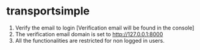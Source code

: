 # transportsimple

1. Verify the email to login [Verification email will be found in the console]
2. The verification email domain is set to http://127.0.0.1:8000
3. All the functionalities are restricted for non logged in users.
